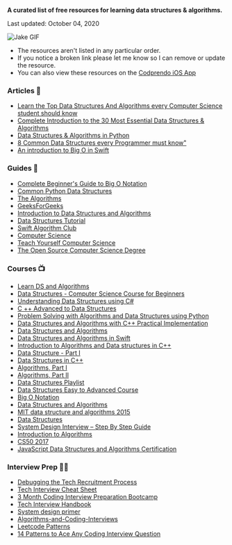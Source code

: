 
**A curated list of free resources for learning data structures &amp; algorithms.**

Last updated: October 04, 2020

![Jake GIF](https://media.giphy.com/media/f31DK1KpGsyMU/giphy.gif)

- The resources aren't listed in any particular order. 
- If you notice a broken link please let me know so I can remove or update the resource.
- You can also view these resources on the [Codprendo iOS App](https://apple.co/2EDqnub)



### Articles 📰
- [Learn the Top Data Structures And Algorithms every Computer Science student should know](https://medium.com/the-programming-hub/learn-the-top-data-structures-and-algorithms-every-computer-science-student-should-know-833606ea50b4)
- [Complete Introduction to the 30 Most Essential Data Structures & Algorithms](https://dev.to/iuliagroza/complete-introduction-to-the-30-most-essential-data-structures-algorithms-43kd)
- [Data Structures & Algorithms in Python](https://towardsdatascience.com/data-structures-algorithms-in-python-68c8dbb19c90)
- [8 Common Data Structures every Programmer must know"](https://towardsdatascience.com/8-common-data-structures-every-programmer-must-know-171acf6a1a42)
- [An introduction to Big O in Swift](https://www.donnywals.com/an-introduction-to-big-o-in-swift/)


### Guides 🙌
- [Complete Beginner's Guide to Big O Notation](https://www.youtube.com/watch?v=kS_gr2_-ws8&ab_channel=ColtSteele)
- [Common Python Data Structures](https://realpython.com/python-data-structures/)
- [The Algorithms](https://github.com/TheAlgorithms)
- [GeeksForGeeks](https://www.geeksforgeeks.org/data-structures/)
- [Introduction to Data Structures and Algorithms](https://www.studytonight.com/data-structures/introduction-to-data-structures)
- [Data Structures Tutorial](https://www.javatpoint.com/data-structure-tutorial)
- [Swift Algorithm Club](https://github.com/raywenderlich/swift-algorithm-club)
- [Computer Science](https://github.com/ossu/computer-science)
- [Teach Yourself Computer Science](https://teachyourselfcs.com/)
- [The Open Source Computer Science Degree](https://github.com/raywenderlich/swift-algorithm-club)


### Courses 📺
- [Learn DS and Algorithms](https://www.programiz.com/dsa)
- [Data Structures - Computer Science Course for Beginners](https://www.youtube.com/watch?v=zg9ih6SVACc&feature=youtu.be)
- [Understanding Data Structures using C#](https://www.udemy.com/course/understanding-data-structures-using-c/)
- [C ++ Advanced to Data Structures](https://www.edx.org/course/c-advanced-to-data-structures)
- [Problem Solving with Algorithms and Data Structures using Python](https://runestone.academy/runestone/books/published/pythonds/index.html)
- [Data Structures and Algorithms with C++ Practical Implementation](https://www.youtube.com/playlist?list=PLIY8eNdw5tW_zX3OCzX7NJ8bL1p6pWfgG)
- [Data Structures and Algorithms](https://www.youtube.com/playlist?list=PLBZBJbE_rGRV8D7XZ08LK6z-4zPoWzu5H)
- [Data Structures and Algorithms in Swift](https://www.udacity.com/course/data-structures-and-algorithms-in-swift--ud1011)
- [Introduction to Algorithms and Data structures in C++](https://www.udemy.com/course/introduction-to-algorithms-and-data-structures-in-c/)
- [Data Structure - Part I](https://www.udemy.com/course/data-structures-part-1-lognacademy/)
- [Data Structures in C++](https://www.udemy.com/course/data-structures-for-beginners-c-plusplus/)
- [Algorithms, Part I](https://www.coursera.org/learn/algorithms-part1?ranMID=40328&ranEAID=JVFxdTr9V80&ranSiteID=JVFxdTr9V80-TBjzj6wjn1S3WA0UugVe4A&siteID=JVFxdTr9V80-TBjzj6wjn1S3WA0UugVe4A&utm_content=10&utm_medium=partners&utm_source=linkshare&utm_campaign=JVFxdTr9V80)
- [Algorithms, Part II](https://www.coursera.org/learn/algorithms-part2?ranMID=40328&ranEAID=JVFxdTr9V80&ranSiteID=JVFxdTr9V80-nvQt7h2DLgxFsIwP1twq7w&siteID=JVFxdTr9V80-nvQt7h2DLgxFsIwP1twq7w&utm_content=10&utm_medium=partners&utm_source=linkshare&utm_campaign=JVFxdTr9V80)
- [Data Structures Playlist](https://www.youtube.com/playlist?list=PLDV1Zeh2NRsB6SWUrDFW2RmDotAfPbeHu)
- [Data Structures Easy to Advanced Course](https://www.youtube.com/watch?v=RBSGKlAvoiM&list=WL&index=2&t=0s)
- [Big O Notation](https://www.youtube.com/watch?v=v4cd1O4zkGw)
- [Data Structures and Algorithms](https://www.youtube.com/playlist?list=PLdo5W4Nhv31bbKJzrsKfMpo_grxuLl8LU)
- [MIT data structure and algorithms 2015](https://www.youtube.com/playlist?list=PLkToMFwOtNHiJtcBu0piSLKnLVGOF9vaV)
- [Data Structures](https://www.youtube.com/playlist?list=PLpPXw4zFa0uKKhaSz87IowJnOTzh9tiBk)
- [System Design Interview – Step By Step Guide](https://www.youtube.com/watch?v=bUHFg8CZFws)
- [Introduction to Algorithms](https://ocw.mit.edu/courses/electrical-engineering-and-computer-science/6-006-introduction-to-algorithms-fall-2011/)
- [CS50 2017](https://www.youtube.com/watch?v=y62zj9ozPOM&list=PLhQjrBD2T3828ZVcVzEIhsHVgjANGZveu)
- [JavaScript Data Structures and Algorithms Certification](https://www.freecodecamp.org/learn/)



### Interview Prep ✍🏻
- [Debugging the Tech Recruitment Process](https://kristen.dev/blog/2020-07-09-recruiting-process/#grind)
- [Tech Interview Cheat Sheet](https://github.com/TSiege/Tech-Interview-Cheat-Sheet#selection-sort)
- [3 Month Coding Interview Preparation Bootcamp](https://medium.com/educative/3-month-coding-interview-bootcamp-904422926ce8)
- [Tech Interview Handbook](https://yangshun.github.io/tech-interview-handbook/algorithms/algorithms-introduction/)
- [System design primer](https://github.com/donnemartin/system-design-primer)
- [Algorithms-and-Coding-Interviews](https://github.com/liyin2015/Algorithms-and-Coding-Interviews)
- [Leetcode Patterns](https://medium.com/leetcode-patterns)
- [14 Patterns to Ace Any Coding Interview Question](https://hackernoon.com/14-patterns-to-ace-any-coding-interview-question-c5bb3357f6ed)



